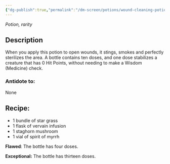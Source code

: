 ```yaml
---
{"dg-publish":true,"permalink":"/dm-screen/potions/wound-cleaning-potion-4th/"}
---
```


*Potion, rarity* 

## Description

When you apply this potion to open wounds, it stings, smokes and perfectly sterilizes the area. 
A bottle contains ten doses, and one dose stabilizes a creature that has 0 Hit Points, without needing to make a Wisdom (Medicine) check.

### Antidote to: 
None

## Recipe:

* 1 bundle of star grass
* 1 flask of vervain infusion
* 1 staghorn mushroom
* 1 vial of spirit of myrrh

**Flawed**:
The bottle has four doses.

**Exceptional:** 
The bottle has thirteen doses.
